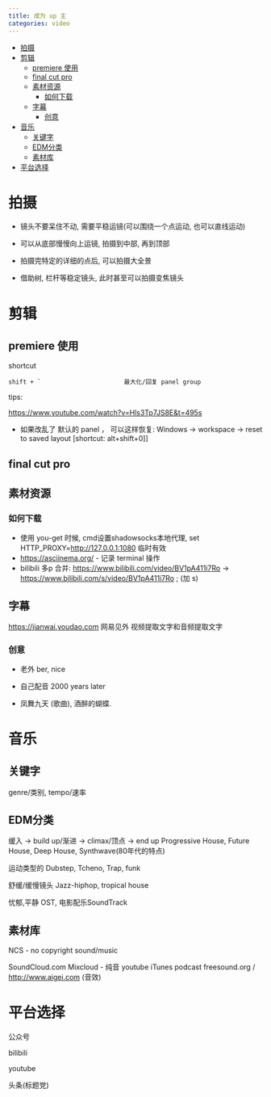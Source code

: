 ```yaml
---
title: 成为 up 主
categories: video
---
```


<!--more-->

<!-- TOC -->

- [拍摄](#拍摄)
- [剪辑](#剪辑)
    - [premiere 使用](#premiere-使用)
    - [final cut pro](#final-cut-pro)
    - [素材资源](#素材资源)
        - [如何下载](#如何下载)
    - [字幕](#字幕)
        - [创意](#创意)
- [音乐](#音乐)
    - [关键字](#关键字)
    - [EDM分类](#edm分类)
    - [素材库](#素材库)
- [平台选择](#平台选择)

<!-- /TOC -->

# 拍摄

* 镜头不要呆住不动, 需要平稳运镜(可以围绕一个点运动, 也可以直线运动)

* 可以从底部慢慢向上运镜, 拍摄到中部, 再到顶部

* 拍摄完特定的详细的点后, 可以拍摄大全景

* 借助树, 栏杆等稳定镜头, 此时甚至可以拍摄变焦镜头

# 剪辑

## premiere 使用

shortcut

```
shift + `                       最大化/回复 panel group
```

tips:

https://www.youtube.com/watch?v=Hls3Tp7JS8E&t=495s

- 如果改乱了 默认的 panel ， 可以这样恢复: Windows -> workspace -> reset to saved layout [shortcut: alt+shift+0]]

## final cut pro

## 素材资源

### 如何下载

- 使用 you-get 时候, cmd设置shadowsocks本地代理, set HTTP_PROXY=http://127.0.0.1:1080  临时有效
- https://asciinema.org/ - 记录 terminal 操作
- bilibili 多p 合并: https://www.bilibili.com/video/BV1pA411i7Ro -> https://www.bilibili.com/s/video/BV1pA411i7Ro ; (加 s)


## 字幕

https://jianwai.youdao.com 网易见外 视频提取文字和音频提取文字

### 创意

- 老外 ber, nice

- 自己配音 2000 years later

- 凤舞九天 (歌曲), 酒醉的蝴蝶.


# 音乐

## 关键字

genre/类别, tempo/速率

## EDM分类

缓入 -> build up/渐进 -> climax/顶点 -> end up
Progressive House, Future House, Deep House, Synthwave(80年代的特点)

运动类型的
Dubstep, Tcheno, Trap, funk

舒缓/缓慢镜头
Jazz-hiphop, tropical house

忧郁,平静
OST, 电影配乐SoundTrack

## 素材库

NCS - no copyright sound/music

SoundCloud.com
Mixcloud - 纯音
youtube
iTunes podcast
freesound.org / http://www.aigei.com (音效)

# 平台选择

公众号

bilibili

youtube

头条(标题党)

